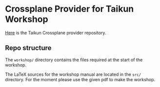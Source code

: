 # Crossplane Provider for Taikun Workshop

[Here](https://github.com/itera-io/provider-jet-taikun) is the Taikun Crossplane provider repository.

## Repo structure

The `workshop/` directory contains the files required at the start of the workshop.

The LaTeX sources for the workshop manual are located in the `src/` directory. For the moment please use the given pdf to make the workshop.
